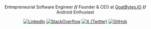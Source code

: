 <!-- Hello, GitHub! -->

<div align="center">
<p>Entrepreneurial Software Engineer <b>//</b> Founder & CEO at <a href="https://goatbytes.io" target="_blank">GoatBytes.IO</a> <b>//</b> Android Enthusiast</p>

[![LinkedIn](https://img.shields.io/badge/-jaredrummler-blue?style=social&logo=Linkedin&logoColor=blue&link=https://www.linkedin.com/in/jaredrummler/)][LINKEDIN]
[![StackOverflow](https://img.shields.io/badge/StackOverflow-38k-FE7A16?style=flat&logo=StackOverflow)][STACKOVERFLOW]
[![X (Twitter)](https://img.shields.io/badge/@jaredrummler-8.5k-000000?style=flat&logo=X&logoColor=white&color=000000)][X]
[![GitHub](https://img.shields.io/github/followers/jaredrummler?flat&logo=github)][GITHUB]
</div>

[GOATBYTES.IO]: https://goatbytes.io
[LINKEDIN]: https://www.linkedin.com/in/jaredrummler/
[STACKOVERFLOW]: https://stackoverflow.com/users/1048340/jared-rummler
[X]: https://x.com/jaredrummler
[GITHUB]: https://github.com/jaredrummler
